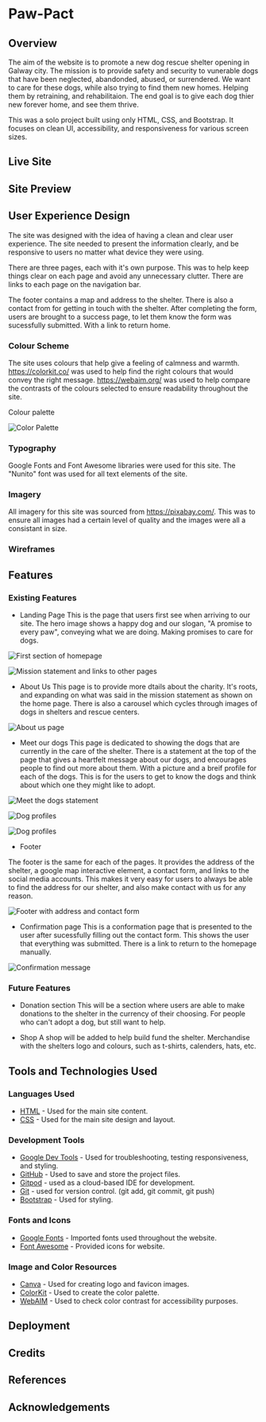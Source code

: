 # Paw-Pact

## Overview 
The aim of the website is to promote a new dog rescue shelter opening in Galway city. The mission
is to provide safety and security to vunerable dogs that have been neglected, abandonded, abused, or 
surrendered. We want to care for these dogs, while also trying to find them new homes. Helping them by retraining, and rehabilitaion. The end goal is to give each dog thier new forever home, and see them thrive.

This was a solo project built using only HTML, CSS, and Bootstrap. It focuses on clean UI, accessibility, and responsiveness for various screen sizes.

## Live Site

## Site Preview

## User Experience Design

The site was designed with the idea of having a clean and clear user experience. The site needed to present the information clearly, and be responsive to users no matter what device they were using.

There are three pages, each with it's own purpose. This was to help keep things clear on each page and avoid any unnecessary clutter. There are links to each page on the navigation bar.

The footer contains a map and address to the shelter. There is also a contact from for getting in touch with the shelter. After completing the form, users are brought to a success page, to let them know the form was sucessfully submitted. With a link to return home. 

### Colour Scheme

The site uses colours that help give a feeling of calmness and warmth. https://colorkit.co/ was used to help find the right colours that would convey the right message. https://webaim.org/ was used to help compare the contrasts of the colours selected to ensure readability throughout the site.

Colour palette 

![Color Palette](documentation/Color-palette.png)

### Typography

Google Fonts and Font Awesome libraries were used for this site. The "Nunito" font was used for all text elements of the site.

### Imagery 

All imagery for this site was sourced from https://pixabay.com/. This was to ensure all images had a certain level of quality and the images were all a consistant in size.

### Wireframes 

## Features

### Existing Features 

* Landing Page
This is the page that users first see when arriving to our site. The hero image shows a happy dog and our slogan, "A promise to every paw", conveying what we are doing. Making promises to care for dogs.

![First section of homepage](documentation/landing.png)

![Mission statement and links to other pages](documentation/landing2.png)

* About Us
This page is to provide more dtails about the charity. It's roots, and expanding on what was said in the mission statement as shown on the home page. There is also a carousel which cycles through images of dogs in shelters and rescue centers. 

![About us page](documentation/about-us-page.png)

* Meet our dogs
This page is dedicated to showing the dogs that are currently in the care of the shelter. There is a statement at the top of the page that gives a heartfelt message about our dogs, and encourages people to find out more about them. With a picture and a breif profile for each of the dogs. This is for the users to get to know the dogs and think about which one they might like to adopt.

![Meet the dogs statement](documentation/meet-our-dogs-statement.png)

![Dog profiles](documentation/dogs-profile.png)

![Dog profiles](documentation/dogs-profile2.png)

* Footer

The footer is the same for each of the pages. It provides the address of the shelter, a google map interactive element, a contact form, and links to the social media accounts. This makes it very easy for users to always be able to find the address for our shelter, and also make contact with us for any reason.

![Footer with address and contact form](documentation/footer.png)

* Confirmation page
This is a conformation page that is presented to the user after sucessfully filling out the contact form. This shows the user that everything was submitted. There is a link to return to the homepage manually. 

![Confirmation message](documentation/thank-you.png)

### Future Features

* Donation section 
This will be a section where users are able to make donations to the shelter in the currency of their choosing. For people who can't adopt a dog, but still want to help.

* Shop
A shop will be added to help build fund the shelter. Merchandise with the shelters logo and colours, such as t-shirts, calenders, hats, etc.

## Tools and Technologies Used

### Languages Used

* [HTML](https://en.wikipedia.org/wiki/HTML) - Used for the main site content.
* [CSS](https://en.wikipedia.org/wiki/CSS) - Used for the main site design and layout.

### Development Tools

* [Google Dev Tools](https://developer.chrome.com/docs/devtools/) - Used for troubleshooting, testing responsiveness, and styling.
* [GitHub](https://github.com/) - Used to save and store the project files.
* [Gitpod](https://gitpod.io/workspaces) - used as a cloud-based IDE for development.
* [Git](https://git-scm.com/) - used for version control. (git add, git commit, git push)
* [Bootstrap](https://getbootstrap.com) - Used for styling.

### Fonts and Icons

* [Google Fonts](https://fonts.google.com/) - Imported fonts used throughout the website.
* [Font Awesome](https://fontawesome.com/) - Provided icons for website.

### Image and Color Resources

* [Canva](https://www.canva.com/) - Used for creating logo and favicon images.
* [ColorKit](https://colorkit.co/) - Used to create the color palette.
* [WebAIM](https://webaim.org/) - Used to check color contrast for accessibility purposes.

## Deployment 

## Credits 

## References

## Acknowledgements